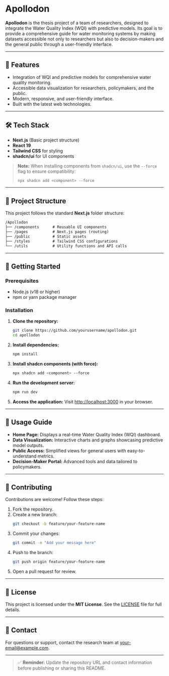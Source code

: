 # Apollodon

**Apollodon** is the thesis project of a team of researchers, designed to integrate the Water Quality Index (WQI) with predictive models. Its goal is to provide a comprehensive guide for water monitoring systems by making datasets accessible not only to researchers but also to decision-makers and the general public through a user-friendly interface.

---

## 🚀 Features
- Integration of WQI and predictive models for comprehensive water quality monitoring.
- Accessible data visualization for researchers, policymakers, and the public.
- Modern, responsive, and user-friendly interface.
- Built with the latest web technologies.

---

## 🛠️ Tech Stack
- **Next.js** (Basic project structure)
- **React 19**
- **Tailwind CSS** for styling
- **shadcn/ui** for UI components

> **Note:** When installing components from `shadcn/ui`, use the `--force` flag to ensure compatibility:
> 
> ```bash
> npx shadcn add <component> --force
> ```

---

## 📁 Project Structure
This project follows the standard **Next.js** folder structure:

````markdown
/Apollodon
├── /components      # Reusable UI components
├── /pages           # Next.js pages (routing)
├── /public          # Static assets
├── /styles          # Tailwind CSS configurations
└── /utils           # Utility functions and API calls
````

---

## 📝 Getting Started
### Prerequisites
- Node.js (v18 or higher)
- npm or yarn package manager

### Installation
1. **Clone the repository:**
   ````bash
   git clone https://github.com/yourusername/apollodon.git
   cd apollodon
   ````

2. **Install dependencies:**
   ````bash
   npm install
   ````

3. **Install shadcn components (with force):**
   ````bash
   npx shadcn add <component> --force
   ````

4. **Run the development server:**
   ````bash
   npm run dev
   ````

5. **Access the application:**
   Visit [http://localhost:3000](http://localhost:3000) in your browser.

---

## 📖 Usage Guide
- **Home Page:** Displays a real-time Water Quality Index (WQI) dashboard.
- **Data Visualization:** Interactive charts and graphs showcasing predictive model outputs.
- **Public Access:** Simplified views for general users with easy-to-understand metrics.
- **Decision-Maker Portal:** Advanced tools and data tailored to policymakers.

---

## 🤝 Contributing
Contributions are welcome! Follow these steps:
1. Fork the repository.
2. Create a new branch:
   ````bash
   git checkout -b feature/your-feature-name
   ````
3. Commit your changes:
   ````bash
   git commit -m "Add your message here"
   ````
4. Push to the branch:
   ````bash
   git push origin feature/your-feature-name
   ````
5. Open a pull request for review.

---

## 🧪 License
This project is licensed under the **MIT License**. See the [LICENSE](LICENSE) file for full details.

---

## 📩 Contact
For questions or support, contact the research team at [your-email@example.com](mailto:your-email@example.com).

---

> ✅ **Reminder:** Update the repository URL and contact information before publishing or sharing this README.

